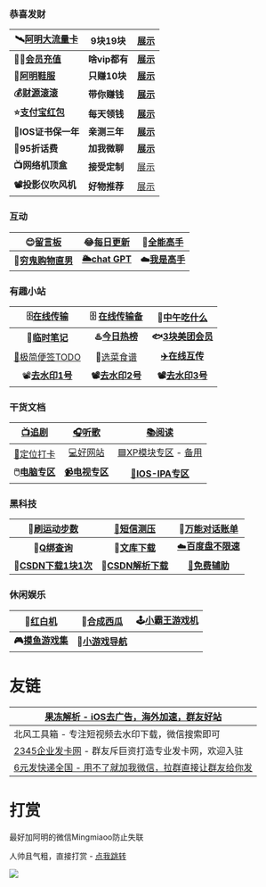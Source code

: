### 恭喜发财

| **🛰️[阿明大流量卡](https://haokawx.lot-ml.com/Product/Index/235198)** | **9块19块**   | **[展示](https://pic.rmb.bdstatic.com/bjh/user/ab6aac09a150aeae7975504b0efa3bcb.jpeg)** |
| ------------------------------------------------------------ | ------------- | ------------------------------------------------------------ |
| **🙆‍♂️[会员充值](http://shangzhang.99kami.com?parent_code=1005451)** | **啥vip都有** | **[展示](https://pic.rmb.bdstatic.com/bjh/user/7cbab56804a197c51ae78d610810cd1b.jpeg)** |
| **👟[阿明鞋服](https://picshack.net/ib/XuVcIDOOKY.jpg "阿明鞋服")** | **只赚10块**  | **[展示](https://support.qq.com/products/411304/post/170464300074834145/)** |
| **💰[财源滚滚](https://wk.haoruan.cc/doc/132/)**              | **带你赚钱**  | **[展示](https://pic.rmb.bdstatic.com/bjh/user/9d07da10116e0ca35c48b76e63d8ea29.jpeg)** |
| **⭐[支付宝红包](https://bj.haoruan.cc)**                     | **每天领钱**  | **[展示](https://pic.rmb.bdstatic.com/bjh/user/1a1bb95075efd23121f4b5261c3cacc7.jpeg)** |
| **🍎IOS证书保一年**                                           | **亲测三年**  | **[展示](https://pic.rmb.bdstatic.com/bjh/user/3f0ed6d7c79400dd9534cfc078ef5125.jpeg)** |
| **🤑95折话费**                                                | **加我微聊**  | **[展示](https://pic.rmb.bdstatic.com/bjh/user/1523797bc6fcf4833993b9a792253f89.jpeg)** |
| **📺网络机顶盒**                                              | **接受定制**  | [展示](https://flowus.cn/haoruan/share/0acde04c-95e2-44f0-a63f-aedf275674b6) |
| **📽️投影仪吹风机**                                            | **好物推荐**  | [展示](https://wp.haoruan.cc/%E6%95%99%E7%A8%8B%E8%A7%86%E9%A2%91/%E8%A7%86%E9%A2%91%E6%95%99%E7%A8%8B/%E4%BA%A7%E5%93%81%E5%B1%95%E7%A4%BA) |

### 互动

|       😊[留言板](https://support.qq.com/product/411304)       |   😂[每日更新](https://wk.haoruan.cc/doc/143/)   | 🤺[全能高手](https://flowus.cn/haoruan/share/0250e0da-940a-4e65-a924-b1c7435b5c86) |
| :----------------------------------------------------------: | :---------------------------------------------: | ------------------------------------------------------------ |
| **👻[穷鬼购物直男](https://flowus.cn/haoruan/share/821bd9ed-93f9-4425-9489-05680ca73790)** | **[🌥️chat GPT](https://wk.haoruan.cc/doc/104/)** | **☁️[我是高手](https://f.wps.cn/g/mgpOUvYU/)**                |

### 有趣小站

|       🗄️[在线传输](http://www.wkkc.vip/)       | 🗄️ [在线传输备](https://easychuan.cn/ "备用") |             🍚[中午吃什么](http://chishenme.xyz/)             |
| :-------------------------------------------: | :------------------------------------------: | :----------------------------------------------------------: |
|     **📒[临时笔记](https://bijici.com/)**      |    **♨️[今日热榜](https://tophub.today/)**    | **🐟[3块美团会员](https://flowus.cn/haoruan/share/1e16994c-1ef4-47f9-9c21-21c6c3ba01a0)** |
| [📑极简便签TODO](https://www.ricocc.com/todo/) |   🍛[选菜食谱](https://cook.yunyoujun.cn/)    |              **[✈️在线互传](https://yunge.in/)**              |
|  📽️[**去水印1号**](https://dy.kukutool.com/)   |   **📽️[去水印2号](https://api.spapi.cn/)**    |        **📽️[去水印3号](https://www.dy114.com/douyin)**        |

### 干货文档

|   [📺**追剧**](https://wk.haoruan.cc/doc/103/)   |   [🎧**听歌**](https://wk.haoruan.cc/doc/101/)   |          [📚**阅读**](https://wk.haoruan.cc/doc/99/)          |
| :---------------------------------------------: | :---------------------------------------------: | :----------------------------------------------------------: |
|   [🧭定位打卡](https://wk.haoruan.cc/doc/63/)    |    [💻好网站](https://wk.haoruan.cc/doc/116/)    | [🟦XP模块专区](https://flowery-espadrille-695.notion.site/XP-a7667b75eafb4ebb9c5dd23784e98bee) - [备用](https://www.yuque.com/yuqueyonghuxd6cxl/qdzxvy/bgbnhio8qwwgbypv) |
| **🖱️[电脑专区](https://wk.haoruan.cc/doc/112/)** | [**📹电视专区**](https://wk.haoruan.cc/doc/100/) |      [🍎**IOS-IPA专区**](https://wk.haoruan.cc/doc/105/)      |

### 黑科技

|           🏃[刷运动步数](https://mfshuabu.com/)           |        [📵短信测压](https://text.is/dxcy)        | 💭[万能对话账单](https://tool.dvgod.com/index.html)  |
| :------------------------------------------------------: | :---------------------------------------------: | :-------------------------------------------------: |
|     **🐧[Q绑查询](https://zy.xywlapi.cc/home.html)**      | **📃[文库下载](https://wk.haoruan.cc/doc/111/)** | [☁️**百度盘不限速**](https://wk.haoruan.cc/doc/110/) |
| **🔻[CSDN下载1块1次](https://www.zhanghuanglong.com/dl)** |   **🔻[CSDN解析下载](https://dl.zzyyww.cn/)**    |        **[🧱免费辅助](https://text.is/mffz)**        |

### 休闲娱乐

|     🐲[红白机](https://nes.heheda.top/)     |   🍉[合成西瓜](https://dxg.haoruan.cc/)   | 🕹️[小霸王游戏机](https://www.yikm.net/) |
| :----------------------------------------: | :--------------------------------------: | :------------------------------------: |
| **🎮[摸鱼游戏集](https://www.wesane.com/)** | **🎰[小游戏导航](https://games.imc.re/)** |                                        |



# 友链

| [果冻解析 - iOS去广告，海外加速，群友好站](https://dns.66a.net/) |
| ------------------------------------------------------------ |
| 北风工具箱 - 专注短视频去水印下载，微信搜索即可              |
| [2345企业发卡网](https://kw.2345faka.com/index "2345企业发卡网") - 群友斥巨资打造专业发卡网，欢迎入驻 |
| [6元发快递全国 - 用不了就加我微信，拉群直接让群友给你发](https://picshack.net/ib/GJbqL9DI1H.jpg) |



# 打赏

最好加阿明的微信Mingmiaoo防止失联

人帅且气粗，直接打赏 - [点我跳转](https://support.qq.com/product/411304)

![](https://bj.bcebos.com/baidu-rmb-video-cover-1/697e5f59075733a410ee92b1142fe08f.png)
